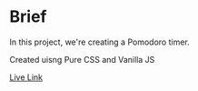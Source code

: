 # Brief

In this project, we're creating a Pomodoro timer.

Created uisng Pure CSS and Vanilla JS

[Live Link](https://codepen.io/skay/pen/xxXGKZy)